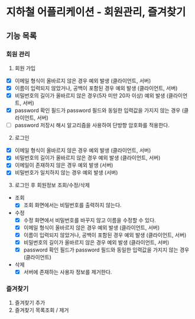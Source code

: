 # 지하철 어플리케이션 - 회원관리, 즐겨찾기

## 기능 목록

### 회원 관리

1.  회원 가입
- [x] 이메일 형식이 올바르지 않은 경우 예외 발생 (클라이언트, 서버)
- [x] 이름이 입력되지 않았거나, 공백이 포함된 경우 예외 발생 (클라이언트, 서버)
- [x] 비밀번호의 길이가 올바르지 않은 경우(5자 미만 20자 이상) 예외 발생 (클라이언트, 서버)
- [x] password 확인 필드가 password 필드와 동일한 입력값을 가지지 않는 경우 (클라이언트, 서버)
- [ ] password 저장시 해시 알고리즘을 사용하여 단방향 암호화를 적용한다.

2.  로그인
- [X] 이메일 형식이 올바르지 않은 경우 예외 발생 (클라이언트, 서버)
- [X] 비밀번호의 길이가 올바르지 않은 경우 예외 발생 (클라이언트, 서버)
- [X] 이메일이 존재하지 않은 경우 예외 발생 (서버)
- [X] 비밀번호가 일치하지 않는 경우 예외 발생 (서버)

3.  로그인 후 회원정보 조회/수정/삭제
- 조회
    - [X] 조회 화면에서는 비밀번호를 출력하지 않는다.
- 수정
    - [X] 수정 화면에서 비밀번호를 바꾸지 않고 이름을 수정할 수 있다.
    - [X] 이메일 형식이 올바르지 않은 경우 예외 발생 (클라이언트, 서버)
    - [X] 이름이 입력되지 않았거나, 공백이 포함된 경우 예외 발생 (클라이언트, 서버)
    - [X] 비밀번호의 길이가 올바르지 않은 경우 예외 발생 (클라이언트, 서버)
    - [X] password 확인 필드가 password 필드와 동일한 입력값을 가지지 않는 경우 (클라이언트)
- 삭제
    - [X] 서버에 존재하는 사용자 정보를 제거한다.

### 즐겨찾기

1. 즐겨찾기 추가
2. 즐겨찾기 목록조회 / 제거

